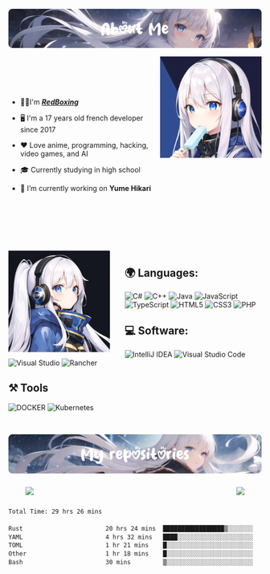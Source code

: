 ![](banner1.png)

<img align="right" width="40%" src="./waifu1.png">
<br>
<br>
<br>
<br>

- 👨‍💻I'm [***RedBoxing***](https://redboxing.fr)
  
- 🖥️ I'm a 17 years old french developer since 2017

- ❤️ Love anime, programming, hacking, video games, and AI

- 🎓 Currently studying in high school
  
- 🔭 I’m currently working on **Yume Hikari**

<br/>
<br/>
<br/>
<br/>
<br/>
<br/>

<img align="left" width="40%" src="./waifu2.png" style="padding-right: 30px">

## 🌍 Languages:
![C#](https://img.shields.io/badge/c%23-%23239120.svg?style=for-the-badge&logo=c-sharp&logoColor=white)
![C++](https://img.shields.io/badge/c++-%2300599C.svg?style=for-the-badge&logo=c%2B%2B&logoColor=white)
![Java](https://img.shields.io/badge/java-%23ED8B00.svg?style=for-the-badge&logo=java&logoColor=white)
![JavaScript](https://img.shields.io/badge/javascript-%23323330.svg?style=for-the-badge&logo=javascript&logoColor=%23F7DF1E)
![TypeScript](https://img.shields.io/badge/typescript-%23007ACC.svg?style=for-the-badge&logo=typescript&logoColor=white)
![HTML5](https://img.shields.io/badge/html5-%23E34F26.svg?style=for-the-badge&logo=html5&logoColor=white)
![CSS3](https://img.shields.io/badge/css3-%231572B6.svg?style=for-the-badge&logo=css3&logoColor=white)
![PHP](https://img.shields.io/badge/PHP-777BB4?style=for-the-badge&logo=php&logoColor=white)

## 💻 Software:
![IntelliJ IDEA](https://img.shields.io/badge/IntelliJIDEA-000000.svg?style=for-the-badge&logo=intellij-idea&logoColor=white)
![Visual Studio Code](https://img.shields.io/badge/Visual%20Studio%20Code-0078d7.svg?style=for-the-badge&logo=visual-studio-code&logoColor=white)
![Visual Studio](https://img.shields.io/badge/Visual%20Studio-5C2D91.svg?style=for-the-badge&logo=visual-studio&logoColor=white)
![Rancher](https://img.shields.io/badge/rancher-%230075A8.svg?style=for-the-badge&logo=rancher&logoColor=white)

## ⚒ Tools 
![DOCKER](https://img.shields.io/badge/Docker-2CA5E0?style=for-the-badge&logo=docker&logoColor=white)
![Kubernetes](https://img.shields.io/badge/kubernetes-%23326ce5.svg?style=for-the-badge&logo=kubernetes&logoColor=white)

<br />

![](banner2.png)

<div style="display: flex; justify-content: center;"> 

<img width="400px" style="margin:10px;" src="https://github-readme-stats.vercel.app/api?username=RedBoxing&count_private=true&show_icons=true&theme=tokyonight">

<img style="margin:10px;" src="https://github-readme-stats.vercel.app/api/top-langs/?username=RedBoxing&layout=compact&theme=tokyonight">

</div>

<!--START_SECTION:waka-->

```txt
Total Time: 29 hrs 26 mins

Rust                       20 hrs 24 mins  █████████████████▒░░░░░░░   69.30 %
YAML                       4 hrs 32 mins   ████░░░░░░░░░░░░░░░░░░░░░   15.41 %
TOML                       1 hr 21 mins    █░░░░░░░░░░░░░░░░░░░░░░░░   04.63 %
Other                      1 hr 18 mins    █░░░░░░░░░░░░░░░░░░░░░░░░   04.42 %
Bash                       30 mins         ▒░░░░░░░░░░░░░░░░░░░░░░░░   01.71 %
```

<!--END_SECTION:waka-->
